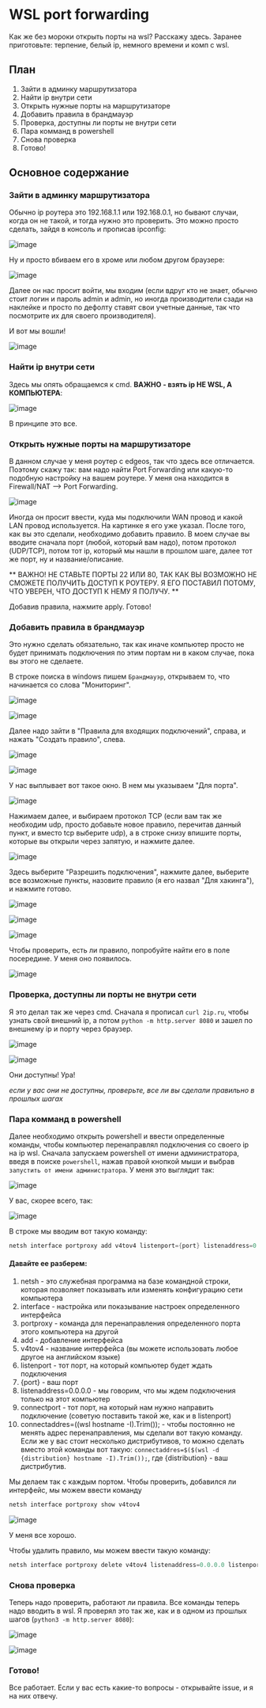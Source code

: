 # WSL port forwarding

Как же без мороки открыть порты на wsl? Расскажу здесь. 
Заранее приготовьте: терпение, белый ip, немного времени и комп с wsl.


## План

1. Зайти в админку маршрутизатора
2. Найти ip внутри сети
3. Открыть нужные порты на маршрутизаторе
4. Добавить правила в брандмауэр
5. Проверка, доступны ли порты не внутри сети
6. Пара комманд в powershell
7. Снова проверка
8. Готово!


## Основное содержание

### Зайти в админку маршрутизатора

Обычно ip роутера это 192.168.1.1 или 192.168.0.1, но бывают случаи, когда он не такой, и тогда нужно это проверить. Это можно просто сделать, зайдя в консоль и прописав ipconfig:

![image](https://github.com/user-attachments/assets/738a472e-b843-428f-9d04-ca1539716144)

Ну и просто вбиваем его в хроме или любом другом браузере:

![image](https://github.com/user-attachments/assets/b9f376ce-691f-4bdd-b986-1b4a5d9a2902)


Далее он нас просит войти, мы входим (если вдруг кто не знает, обычно стоит логин и пароль admin и admin, но иногда производители сзади на наклейке и просто по дефолту ставят свои учетные данные, так что посмотрите их для своего производителя).


И вот мы вошли!

![image](https://github.com/user-attachments/assets/ffe5cd33-168c-4612-b7a5-3fe37e26db9f)

### Найти ip внутри сети

Здесь мы опять обращаемся к cmd. **ВАЖНО - взять ip НЕ WSL, А КОМПЬЮТЕРА**:

![image](https://github.com/user-attachments/assets/9c8b4bcd-a78d-4301-aca2-c047ecb41600)

В принципе это все.

### Открыть нужные порты на маршрутизаторе

В данном случае у меня роутер с edgeos, так что здесь все отличается. Поэтому скажу так: вам надо найти Port Forwarding или какую-то подобную настройку на вашем роутере. У меня она находится в Firewall/NAT --> Port Forwarding.


![image](https://github.com/user-attachments/assets/b1c15c6f-cefd-4100-a74a-22524a4d46ea)

Иногда он просит ввести, куда мы подключили WAN провод и какой LAN провод используется. На картинке я его уже указал.
После того, как вы это сделали, необходимо добавить правило. В моем случае вы вводите сначала порт (любой, который вам надо), потом протокол (UDP/TCP), потом тот ip, который мы нашли в прошлом шаге, далее тот же порт, ну и название/описание.

** ВАЖНО! НЕ СТАВЬТЕ ПОРТЫ 22 ИЛИ 80, ТАК КАК ВЫ ВОЗМОЖНО НЕ СМОЖЕТЕ ПОЛУЧИТЬ ДОСТУП К РОУТЕРУ. Я ЕГО ПОСТАВИЛ ПОТОМУ, ЧТО УВЕРЕН, ЧТО ДОСТУП К НЕМУ Я ПОЛУЧУ. **

Добавив правила, нажмите apply. Готово!

### Добавить правила в брандмауэр

Это нужно сделать обязательно, так как иначе компьютер просто не будет принимать подключения по этим портам ни в каком случае, пока вы этого не сделаете.

В строке поиска в windows пишем `Брандмауэр`, открываем то, что начинается со слова "Мониторинг".

![image](https://github.com/user-attachments/assets/8929936a-b3ff-4392-9d1d-92147a8e748e)

![image](https://github.com/user-attachments/assets/a46cb5df-7581-4ee5-a859-9578bda47068)


Далее надо зайти в "Правила для входящих подключений", справа, и нажать "Создать правило", слева.

![image](https://github.com/user-attachments/assets/67da83ab-2c37-4b08-9247-d624bc6796da)

![image](https://github.com/user-attachments/assets/2a7b2358-f0c4-4f1a-b8f8-8eb175256b05)


У нас выплывает вот такое окно. В нем мы указываем "Для порта".

![image](https://github.com/user-attachments/assets/603db5a1-a5b5-44ff-b64e-70b51b06d333)

Нажимаем далее, и выбираем протокол TCP (если вам так же необходим udp, просто добавьте новое правило, перечитав данный пункт, и вместо tcp выберите udp), а в строке снизу впишите порты, которые вы открыли через запятую, и нажмите далее.

![image](https://github.com/user-attachments/assets/3585749d-0d70-4f18-85bc-4e9b39b0ba3e)

Здесь выберите "Разрешить подключения", нажмите далее, выберите все возможные пункты, назовите правило (я его назвал "Для хакинга"), и нажмите готово.

![image](https://github.com/user-attachments/assets/71948db8-be99-4d38-875b-ac2ac4b16957)

![image](https://github.com/user-attachments/assets/e9ea385b-c428-4f5c-b68e-389e37550b55)

![image](https://github.com/user-attachments/assets/e9ccf23d-ea7f-43cc-8457-213eb7242656)

Чтобы проверить, есть ли правило, попробуйте найти его в поле посередине. У меня оно появилось.

![image](https://github.com/user-attachments/assets/d61cf222-8f25-4d9c-a12c-a0b194d45072)

### Проверка, доступны ли порты не внутри сети

Я это делал так же через cmd. Сначала я прописал `curl 2ip.ru`, чтобы узнать свой внешний ip, а потом `python -m http.server 8080` и зашел по внешнему ip и порту через браузер.

![image](https://github.com/user-attachments/assets/16819578-2f00-40dc-8d46-20a5acbfffc7)


![image](https://github.com/user-attachments/assets/a5b6e802-cb09-4d61-8985-17ce0a7be392)

Они доступны! Ура!

*если у вас они не доступны, проверьте, все ли вы сделали правильно в прошлых шагах*

### Пара комманд в powershell


Далее необходимо открыть powershell и ввести определенные команды, чтобы компьютер перенаправлял подключения со своего ip на ip wsl.
Сначала запускаем powershell от имени администратора, введя в поиске `powershell`, нажав правой кнопкой мыши и выбрав `запустить от имени администратора`. У меня это выглядит так:

![image](https://github.com/user-attachments/assets/78c68ed1-1116-4404-afe4-d516526a50af)

У вас, скорее всего, так:

![image](https://github.com/user-attachments/assets/689748da-933a-414c-9b4a-02fcc097c779)

В строке мы вводим вот такую команду:
```powershell
netsh interface portproxy add v4tov4 listenport={port} listenaddress=0.0.0.0 connectport={port} connectaddres=$($(wsl hostname -I).Trim()); 
```
#### Давайте ее разберем:
1. netsh - это служебная программа на базе командной строки, которая позволяет показывать или изменять конфигурацию сети компьютера
2. interface - настройка или показывание настроек определенного интерфейса
3. portproxy - команда для перенаправления определенного порта этого компьютера на другой
4. add - добавление интерфейса
5. v4tov4 - название интерфейса (вы можете использовать любое другое на английском языке)
6. listenport - тот порт, на который компьютер будет ждать подключения
7. {port} - ваш порт
8. listenaddress=0.0.0.0 - мы говорим, что мы ждем подключения только на этот компьютер
9. connectport - тот порт, на который нам нужно направить подключение (советую поставить такой же, как и в listenport)
10. connectaddres=$($(wsl hostname -I).Trim()); - чтобы постоянно не менять адрес перенаправления, мы сделали вот такую команду. Если же у вас стоит несколько дистрибутивов, то можно сделать вместо этой команды вот такую: `connectaddres=$($(wsl -d {distribution} hostname -I).Trim());`, где {distribution} - ваш дистрибутив.

Мы делаем так с каждым портом. Чтобы проверить, добавился ли интерфейс, мы можем ввести команду 
```powershell
netsh interface portproxy show v4tov4
```

![image](https://github.com/user-attachments/assets/b9cb11af-89b1-47e8-b753-16e7532942f7)

У меня все хорошо.

Чтобы удалить правило, мы можем ввести такую команду:
```powershell
netsh interface portproxy delete v4tov4 listenaddress=0.0.0.0 listenport={port}
```

### Снова проверка

Теперь надо проверить, работают ли правила. Все команды теперь надо вводить в wsl. Я проверял это так же, как и в одном из прошлых шагов (`python3 -m http.server 8080`):

![image](https://github.com/user-attachments/assets/c0e73036-917f-4ab8-b012-38768e77fec2)

![image](https://github.com/user-attachments/assets/7bc9fcea-e29e-46e4-b376-d7ff24aaf44d)

### Готово!

Все работает. Если у вас есть какие-то вопросы - открывайте issue, и я на них отвечу.
